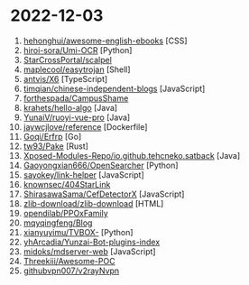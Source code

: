 # 2022-12-03

1. [hehonghui/awesome-english-ebooks](https://github.com/hehonghui/awesome-english-ebooks "经济学人(含音频)、纽约客、卫报、连线、大西洋月刊等英语杂志免费下载,支持epub、mobi、pdf格式, 每周更新") [CSS]
2. [hiroi-sora/Umi-OCR](https://github.com/hiroi-sora/Umi-OCR "OCR图片转文字识别软件，完全离线。截屏/批量导入图片，支持多国语言、合并段落、竖排文字。可排除水印区域，提取干净的文本。基于 PaddleOCR 。") [Python]
3. [StarCrossPortal/scalpel](https://github.com/StarCrossPortal/scalpel "scalpel是一款命令行漏洞扫描工具，支持深度参数注入，拥有一个强大的数据解析和变异算法，可以将常见的数据格式（json, xml, form等）解析为树结构，然后根据poc中的规则，对树进行变异，包括对叶子节点和树结构 的变异。变异完成之后，将树结构还原为原始的数据格式。 原理：https://mp.weixin.qq.com/s/U_llBwC05vb84U9wb8NZog") 
4. [maplecool/easytrojan](https://github.com/maplecool/easytrojan "世界上最简单的Trojan部署脚本，仅需一行命令即可搭建一台代理服务器") [Shell]
5. [antvis/X6](https://github.com/antvis/X6 "🚀 JavaScript diagramming library that uses SVG and HTML for rendering.") [TypeScript]
6. [timqian/chinese-independent-blogs](https://github.com/timqian/chinese-independent-blogs "中文独立博客列表") [JavaScript]
7. [forthespada/CampusShame](https://github.com/forthespada/CampusShame "互联网仍有记忆！那些曾经在校招过程中毁过口头offer、意向书、三方的公司！纵然人微言轻，也想尽绵薄之力！") 
8. [krahets/hello-algo](https://github.com/krahets/hello-algo "《Hello 算法》一本动画图解、能运行、可讨论的数据结构与算法快速入门教程") [Java]
9. [YunaiV/ruoyi-vue-pro](https://github.com/YunaiV/ruoyi-vue-pro "🔥 官方推荐 🔥 RuoYi-Vue 全新 Pro 版本，优化重构所有功能。基于 Spring Boot + MyBatis Plus + Vue & Element 实现的后台管理系统 + 微信小程序，支持 RBAC 动态权限、数据权限、SaaS 多租户、Flowable 工作流、三方登录、支付、短信、商城等功能。你的 ⭐️ Star ⭐️，是作者生发的动力！") [Java]
10. [jaywcjlove/reference](https://github.com/jaywcjlove/reference "为开发人员分享快速参考备忘清单(速查表)") [Dockerfile]
11. [Goqi/Erfrp](https://github.com/Goqi/Erfrp "Erfrp-frp二开-免杀与隐藏") [Go]
12. [tw93/Pake](https://github.com/tw93/Pake "🤱🏻 A simple way to make any web page a desktop application using Rust. 🤱🏻 很简单的用 Rust 打包网页生成很小的桌面 App") [Rust]
13. [Xposed-Modules-Repo/io.github.tehcneko.satback](https://github.com/Xposed-Modules-Repo/io.github.tehcneko.satback "颜色回来") [Java]
14. [Gaoyongxian666/OpenSearcher](https://github.com/Gaoyongxian666/OpenSearcher "一个基于PyQT5开源的、本地的、安全的、支持全文检索的搜索器。") [Python]
15. [sayokey/link-helper](https://github.com/sayokey/link-helper "支持下载飞猫云、kufile等15+网赚网盘的油猴脚本！") [JavaScript]
16. [knownsec/404StarLink](https://github.com/knownsec/404StarLink "404StarLink - 推荐优质、有意义、有趣、坚持维护的安全开源项目") 
17. [ShirasawaSama/CefDetectorX](https://github.com/ShirasawaSama/CefDetectorX "【升级版-Electron】Check how many CEFs are on your computer. 检测你电脑上有几个CEF.") [JavaScript]
18. [zlib-download/zlib-download](https://github.com/zlib-download/zlib-download "zlib.download project") [HTML]
19. [opendilab/PPOxFamily](https://github.com/opendilab/PPOxFamily "PPO x Family DRL Tutorial Course") 
20. [mqyqingfeng/Blog](https://github.com/mqyqingfeng/Blog "冴羽写博客的地方，预计写四个系列：JavaScript深入系列、JavaScript专题系列、ES6系列、React系列。") 
21. [xianyuyimu/TVBOX-](https://github.com/xianyuyimu/TVBOX- "一木TVBOX自用") [Python]
22. [yhArcadia/Yunzai-Bot-plugins-index](https://github.com/yhArcadia/Yunzai-Bot-plugins-index "Yunzai-Bot云崽QQ机器人插件索引") 
23. [midoks/mdserver-web](https://github.com/midoks/mdserver-web "Simple Linux Panel") [JavaScript]
24. [Threekiii/Awesome-POC](https://github.com/Threekiii/Awesome-POC "一个各类漏洞POC知识库") 
25. [githubvpn007/v2rayNvpn](https://github.com/githubvpn007/v2rayNvpn "翻墙、免费翻墙、免费科学上网、免费节点、免费梯子、免费ss/ssr/v2ray/trojan节点、蓝灯、谷歌商店、翻墙梯子 、外网游戏、国外游戏、vpn、vpn推荐、每天更新、上外网、外网、V2rayN、Qv2ray、V2rayW、V2RayS、Mellow、V2rayX、V2rayU、ClashX、Kitsunebi、BifrostV、i2Ray 、Quantumult、Surge 4、winXray、Qv2ray、Kitsunebi、Trojan-Qt5、代理服务器、机场、马里奥、魔兽世界、poshMark、亚马逊、虾皮、煤炉、Mercari、外贸") 
